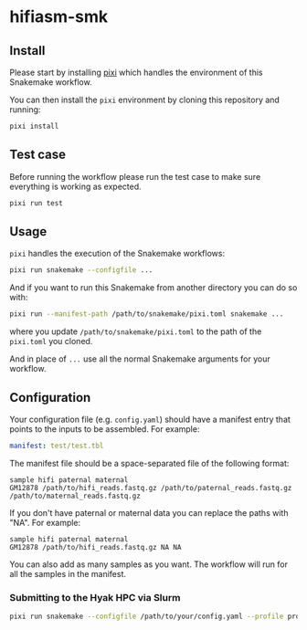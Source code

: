 # hifiasm-smk

## Install

Please start by installing [pixi](https://pixi.sh/latest/) which handles the environment of this Snakemake workflow.

You can then install the `pixi` environment by cloning this repository and running:

```bash
pixi install
```

## Test case

Before running the workflow please run the test case to make sure everything is working as expected.

```bash
pixi run test
```

## Usage

`pixi` handles the execution of the Snakemake workflows:

```bash
pixi run snakemake --configfile ...
```

And if you want to run this Snakemake from another directory you can do so with:

```bash
pixi run --manifest-path /path/to/snakemake/pixi.toml snakemake ...
```

where you update `/path/to/snakemake/pixi.toml` to the path of the `pixi.toml` you cloned.

And in place of `...` use all the normal Snakemake arguments for your workflow.

## Configuration

Your configuration file (e.g. `config.yaml`) should have a manifest entry that points to the inputs to be assembled. For example:

```yaml
manifest: test/test.tbl
```

The manifest file should be a space-separated file of the following format:

```
sample hifi paternal maternal
GM12878 /path/to/hifi_reads.fastq.gz /path/to/paternal_reads.fastq.gz /path/to/maternal_reads.fastq.gz
```

If you don't have paternal or maternal data you can replace the paths with "NA". For example:

```
sample hifi paternal maternal
GM12878 /path/to/hifi_reads.fastq.gz NA NA
```

You can also add as many samples as you want. The workflow will run for all the samples in the manifest.

### Submitting to the Hyak HPC via Slurm

```bash
pixi run snakemake --configfile /path/to/your/config.yaml --profile profiles/slurm-executor
```
